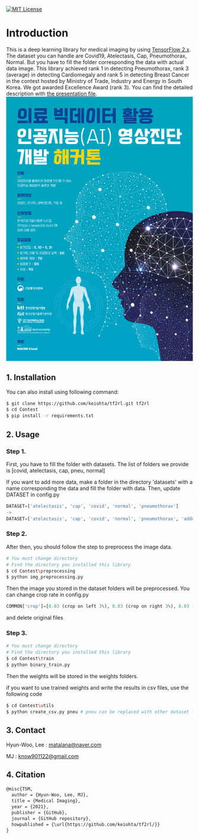 [![MIT License](http://img.shields.io/badge/license-MIT-blue.svg?style=flat)](LICENSE)

# Introduction
This is a deep learning library for medical imaging by using [TensorFlow 2.x](https://www.tensorflow.org/).
The dataset you can handle are Covid19, Atelectasis, Cap, Pneumothorax, Normal.
But you have to fill the folder corresponding the data with actual data image.
This library achieved rank 1 in detecting Pneumothorax, rank 3 (average) in detecting Cardiomegaly and rank 5 in detecting Breast Cancer in the contest hosted by Ministry of Trade, Industry and Energy in South Korea.
We got awarded Excellence Award (rank 3).
You can find the detailed description with [the presentation file](<https://arxiv.org/abs/1810.00821>).
![excution image](./images/contest_image.jpg)


## 1. Installation

You can also install using following command:

```bash
$ git clone https://github.com/keiohta/tf2rl.git tf2rl
$ cd Contest
$ pip install -r requirements.txt
```

## 2. Usage

### Step 1.
First, you have to fill the folder with datasets.
The list of folders we provide is [covid, atelectasis, cap, pneu, normal]

If you want to add more data, make a folder in the directory 'datasets' with a name corresponding the data and fill the folder with data.
Then, update DATASET in config.py

```python
DATASET=['atelectasis', 'cap', 'covid', 'normal', 'pneumothorax']
->
DATASET=['atelectasis', 'cap', 'covid', 'normal', 'pneumothorax', 'added data']
```

### Step 2.
After then, you should follow the step to preprocess the image data.
```bash
# You must change directory
# Find the directory you installed this library
$ cd Contest\preprocessing
$ python img_preprocessing.py
```
Then the image you stored in the dataset folders will be preprocessed.
You can change crop rate in config.py
```python
COMMON['crop']=[0.03 (crop on left 3%), 0.03 (crop on right 3%), 0.03 (crop on top 3%), 0.03 (crop on down 3%)]
```
and delete original files

### Step 3.
```bash
# You must change directory
# Find the directory you installed this library
$ cd Contest\train
$ python binary_train.py
```
Then the weights will be stored in the weights folders.

if you want to use trained weights and write the results in csv files,
use the following code
```bash
$ cd Contest\utils
$ python create_csv.py pneu # pneu can be replaced with other dataset listed in config.DATASET
```
## 3. Contact
Hyun-Woo, Lee : matalana@naver.com

MJ : know901122@gmail.com
## 4. Citation
```
@misc{TSM,
  author = {Hyun-Woo, Lee, MJ},
  title = {Medical Imaging},
  year = {2021},
  publisher = {GitHub},
  journal = {GitHub repository},
  howpublished = {\url{https://github.com/keiohta/tf2rl/}}
}
```
